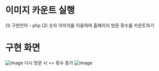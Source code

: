# 이미지 카운트 실행
(1) 구현언어 - php
(2) 숫자 이미지를 이용하여 홈페이지 방문 횟수를 카운트하기

# 구현 화면
![image](https://user-images.githubusercontent.com/89179991/170206028-521d9d1c-1fcb-437b-9cb1-501c396738ab.png)
다시 방문 시 => 횟수 증가
![image](https://user-images.githubusercontent.com/89179991/170206156-a92c0dba-c34c-472c-ab8f-369c1d30b5b1.png)

